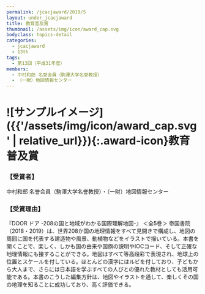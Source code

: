 ```yaml
---
permalink: /jcacjaward/2019/5
layout: under_jcacjaward
title: 教育普及賞
thumbnail: /assets/img/icon/award_cap.svg
bodyclass: topics-detail
categories:
  - jcacjaward
  - 13th
tags:
  - 第13回（平成31年度）
members:
  - 中村和郎 名誉会員（駒澤大学名誉教授）
  - （一財）地図情報センター
---
```


# ![サンプルイメージ]({{'/assets/img/icon/award_cap.svg' | relative_url}}){:.award-icon}教育普及賞

### 【受賞者】

中村和郎 名誉会員（駒澤大学名誉教授）・（一財）地図情報センター

### 【受賞理由】

『DOOR ドア -208の国と地域がわかる国際理解地図-』 ＜全5巻＞ 帝国書院（2018・2019）は、世界208か国の地理情報をすべて見開きで構成し、地図の周囲に国を代表する建造物や風景、動植物などをイラストで描いている。本書を開くことで、楽しく、しかも国の由来や国旗の説明やIOCコード、そして正確な地理情報にも接することができる。地図はすべて等高段彩で表現され、地球上の位置とスケールを付している。ほとんどの漢字にはルビを付しており、子どもから大人まで、さらには日本語を学ぶすべての人びとの優れた教材としても活用可能である。本書のこうした編集方針は、地図やイラストを通して、楽しくその国の地理を知ることに成功しており、高く評価できる。
